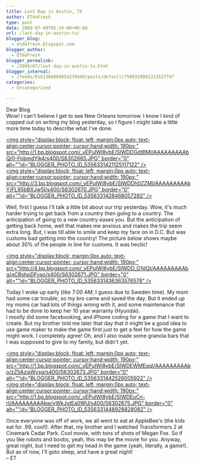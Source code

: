 ```yaml
---
title: Last Day in Austin, TX
author: ETdoFresh
type: post
date: 2009-07-09T05:34:00+00:00
url: /last-day-in-austin-tx/
blogger_blog:
  - etdofresh.blogspot.com
blogger_author:
  - ETdoFresh
blogger_permalink:
  - /2009/07/last-day-in-austin-tx.html
blogger_internal:
  - /feeds/8161366669954270448/posts/default/7508329001313527747
categories:
  - Uncategorized

---
```

<div>
  Dear Blog
</div>

<div>
  Wow! I can't believe I get to see New Orleans tomorrow. I know I kind of copped out on writing my blog yesterday, so I figure I might take a little more time today to describe what I've done.
</div>

[<img style="display:block; float: left; margin:0px auto; text-align:center;cursor:pointer; cursor:hand;width: 190px;" src="http://1.bp.blogspot.com/_yEPuIWl8ybE/SlWDDGdtBMI/AAAAAAAAAbQ/0-FpbmdYlk4/s400/S6302665.JPG" border="0" alt=""id="BLOGGER_PHOTO_ID_5356331421125117122" />][1]  
[<img style="display:block; float: left; margin:0px auto; text-align:center;cursor:pointer; cursor:hand;width: 190px;" src="http://3.bp.blogspot.com/_yEPuIWl8ybE/SlWDDh0ZZMI/AAAAAAAAAbY/FL95bBXJw5I/s400/S6302670.JPG" border="0" alt=""id="BLOGGER_PHOTO_ID_5356331428468057282" />][2]

<div>
  Well, first I guess I'll talk a little bit about our trip yesterday. Wow, it's much harder trying to get back from a country then going to a country. The anticipation of going to a new country eases you. But the anticipation of getting back home, well that makes me anxious and makes the trip seem extra long. But, I was till able to smile and keep my face on in D.C. But was customs bad getting into the country! The picture below shows maybe about 30% of the people in line for customs. It was hectic!
</div>

[<img style="display:block; margin:0px auto; text-align:center;cursor:pointer; cursor:hand;width: 190px;" src="http://4.bp.blogspot.com/_yEPuIWl8ybE/SlWDD_O1dQI/AAAAAAAAAbg/qCRshpDFvso/s400/S6302671.JPG" border="0" alt=""id="BLOGGER_PHOTO_ID_5356331436363576578" />][3]

<div>
  Today I woke up early (like 7:00 AM, I guess due to Sweden time). My mom had some car trouble, so my bro came and saved the day. But it ended up my moms car had lots of things wrong with it, and some maintenance that had to be done to keep her 10 year warranty (Hyundai).
</div>

<div>
  I mostly did some facebooking, and iPhone coding for a game that I want to create. But my brother told me later that day that it might be a good idea to use game maker to make the game first just to get a feel for how the game might work. I completely agree! Oh, and I also made some granola bars that I was supposed to give to my family, but didn't yet.
</div>

[<img style="display:block; float: left; margin:0px auto; text-align:center;cursor:pointer; cursor:hand;width: 190px;" src="http://1.bp.blogspot.com/_yEPuIWl8ybE/SlWDEWMEqqI/AAAAAAAAAbo/zZ5AzisWysg/s400/S6302673.JPG" border="0" alt=""id="BLOGGER_PHOTO_ID_5356331442526005922" />][4]  
[<img style="display:block; float: left; margin:0px auto; text-align:center;cursor:pointer; cursor:hand;width: 190px;" src="http://1.bp.blogspot.com/_yEPuIWl8ybE/SlWDEuCn-rI/AAAAAAAAAbw/yWkJytEa0WU/s400/S6302675.JPG" border="0" alt=""id="BLOGGER_PHOTO_ID_5356331448928828082" />][5]

<div>
  Once everyone was off of work, we all went to eat at AppleBee's (the kids eat for .99, cool!). After that, my brother and I watched Transformers 2 at Cinemark Cedar Park. Cool movie, with tons of shots of Megan Fox. So if you like robots and boobs, yeah, this may be the movie for you. Anyway, great night, but I need to get my head in the game (yeah, literally, a game!). But as of now, I'll goto sleep, and have a great night!
</div>

<div>
  – ET
</div>

 [1]: http://1.bp.blogspot.com/_yEPuIWl8ybE/SlWDDGdtBMI/AAAAAAAAAbQ/0-FpbmdYlk4/s1600/S6302665.JPG
 [2]: http://3.bp.blogspot.com/_yEPuIWl8ybE/SlWDDh0ZZMI/AAAAAAAAAbY/FL95bBXJw5I/s1600/S6302670.JPG
 [3]: http://4.bp.blogspot.com/_yEPuIWl8ybE/SlWDD_O1dQI/AAAAAAAAAbg/qCRshpDFvso/s1600/S6302671.JPG
 [4]: http://1.bp.blogspot.com/_yEPuIWl8ybE/SlWDEWMEqqI/AAAAAAAAAbo/zZ5AzisWysg/s1600/S6302673.JPG
 [5]: http://1.bp.blogspot.com/_yEPuIWl8ybE/SlWDEuCn-rI/AAAAAAAAAbw/yWkJytEa0WU/s1600/S6302675.JPG